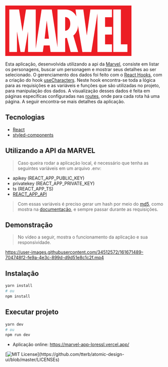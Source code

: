 ![Logo](src/assets/images/marvel-logo-4-1.png)

Esta aplicação, desenvolvida utilizando a api da [Marvel](https://developer.marvel.com/documentation/getting_started), consiste em listar os personagens, buscar um personagem e mostrar seus detalhes ao ser selecionado. O gerenciamento dos dados foi feito com o [React Hooks](https://pt-br.reactjs.org/docs/hooks-intro.html), com a criação do hook [useCharacters](src/hooks/useCharacters.tsx). Neste hook encontra-se toda a lógica para as requisições e as variáveis e funções que são utilizadas no projeto, para manipulação dos dados. A visualização desses dados é feita em páginas especifícas configuradas nas [routes](src/routes/index.tsx), onde para cada rota há uma página. A seguir encontra-se mais detalhes da aplicação.

## Tecnologias
 - [React](https://reactjs.org)
 - [styled-components](https://styled-components.com/)

## Utilizando a API da MARVEL

> Caso queira rodar a aplicação local, é necessário que tenha as seguintes variáveis em um arquivo .env: 
  - apikey (REACT_APP_PUBLIC_KEY)
  - privatekey (REACT_APP_PRIVATE_KEY)
  - ts (REACT_APP_TS)
  - [REACT_APP_API](https://gateway.marvel.com:443/v1/public)
> Com essas variáveis é preciso gerar um hash por meio do [md5](https://fiodevida.com/o-que-e-md5-algoritmo-md5-message-digest/), como mostra na [documentação](https://developer.marvel.com/documentation/authorization), e sempre passar durante as requisições.

## Demonstração

> No vídeo a seguir, mostra o funcionamento da aplicação e sua responsividade.

https://user-images.githubusercontent.com/34512572/161671489-704748f2-fe9a-4e3c-899d-d9d51e8c1c2f.mp4


## Instalação
```bash
yarn install
# ou
npm install
```

## Executar projeto
```bash
yarn dev
# ou
npm run dev
```

* Aplicação online: https://marvel-app-loressl.vercel.app/

[![MIT License](https://img.shields.io/apm/l/atomic-design-ui.svg?)](https://github.com/tterb/atomic-design-ui/blob/master/LICENSEs)
